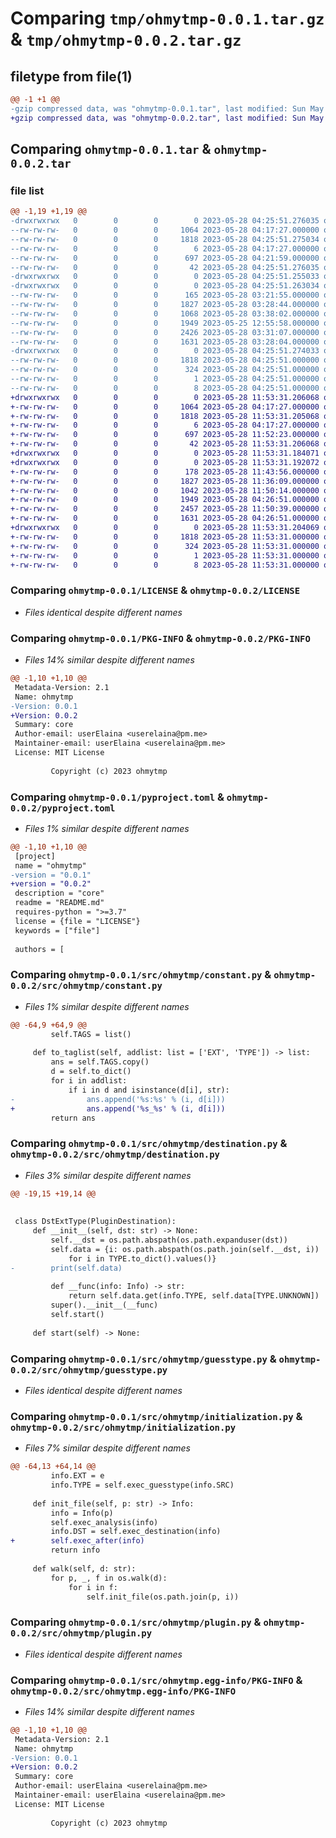 # Comparing `tmp/ohmytmp-0.0.1.tar.gz` & `tmp/ohmytmp-0.0.2.tar.gz`

## filetype from file(1)

```diff
@@ -1 +1 @@
-gzip compressed data, was "ohmytmp-0.0.1.tar", last modified: Sun May 28 04:25:51 2023, max compression
+gzip compressed data, was "ohmytmp-0.0.2.tar", last modified: Sun May 28 11:53:31 2023, max compression
```

## Comparing `ohmytmp-0.0.1.tar` & `ohmytmp-0.0.2.tar`

### file list

```diff
@@ -1,19 +1,19 @@
-drwxrwxrwx   0        0        0        0 2023-05-28 04:25:51.276035 ohmytmp-0.0.1/
--rw-rw-rw-   0        0        0     1064 2023-05-28 04:17:27.000000 ohmytmp-0.0.1/LICENSE
--rw-rw-rw-   0        0        0     1818 2023-05-28 04:25:51.275034 ohmytmp-0.0.1/PKG-INFO
--rw-rw-rw-   0        0        0        6 2023-05-28 04:17:27.000000 ohmytmp-0.0.1/README.md
--rw-rw-rw-   0        0        0      697 2023-05-28 04:21:59.000000 ohmytmp-0.0.1/pyproject.toml
--rw-rw-rw-   0        0        0       42 2023-05-28 04:25:51.276035 ohmytmp-0.0.1/setup.cfg
-drwxrwxrwx   0        0        0        0 2023-05-28 04:25:51.255033 ohmytmp-0.0.1/src/
-drwxrwxrwx   0        0        0        0 2023-05-28 04:25:51.263034 ohmytmp-0.0.1/src/ohmytmp/
--rw-rw-rw-   0        0        0      165 2023-05-28 03:21:55.000000 ohmytmp-0.0.1/src/ohmytmp/__init__.py
--rw-rw-rw-   0        0        0     1827 2023-05-28 03:28:44.000000 ohmytmp-0.0.1/src/ohmytmp/constant.py
--rw-rw-rw-   0        0        0     1068 2023-05-28 03:38:02.000000 ohmytmp-0.0.1/src/ohmytmp/destination.py
--rw-rw-rw-   0        0        0     1949 2023-05-25 12:55:58.000000 ohmytmp-0.0.1/src/ohmytmp/guesstype.py
--rw-rw-rw-   0        0        0     2426 2023-05-28 03:31:07.000000 ohmytmp-0.0.1/src/ohmytmp/initialization.py
--rw-rw-rw-   0        0        0     1631 2023-05-28 03:28:04.000000 ohmytmp-0.0.1/src/ohmytmp/plugin.py
-drwxrwxrwx   0        0        0        0 2023-05-28 04:25:51.274033 ohmytmp-0.0.1/src/ohmytmp.egg-info/
--rw-rw-rw-   0        0        0     1818 2023-05-28 04:25:51.000000 ohmytmp-0.0.1/src/ohmytmp.egg-info/PKG-INFO
--rw-rw-rw-   0        0        0      324 2023-05-28 04:25:51.000000 ohmytmp-0.0.1/src/ohmytmp.egg-info/SOURCES.txt
--rw-rw-rw-   0        0        0        1 2023-05-28 04:25:51.000000 ohmytmp-0.0.1/src/ohmytmp.egg-info/dependency_links.txt
--rw-rw-rw-   0        0        0        8 2023-05-28 04:25:51.000000 ohmytmp-0.0.1/src/ohmytmp.egg-info/top_level.txt
+drwxrwxrwx   0        0        0        0 2023-05-28 11:53:31.206068 ohmytmp-0.0.2/
+-rw-rw-rw-   0        0        0     1064 2023-05-28 04:17:27.000000 ohmytmp-0.0.2/LICENSE
+-rw-rw-rw-   0        0        0     1818 2023-05-28 11:53:31.205068 ohmytmp-0.0.2/PKG-INFO
+-rw-rw-rw-   0        0        0        6 2023-05-28 04:17:27.000000 ohmytmp-0.0.2/README.md
+-rw-rw-rw-   0        0        0      697 2023-05-28 11:52:23.000000 ohmytmp-0.0.2/pyproject.toml
+-rw-rw-rw-   0        0        0       42 2023-05-28 11:53:31.206068 ohmytmp-0.0.2/setup.cfg
+drwxrwxrwx   0        0        0        0 2023-05-28 11:53:31.184071 ohmytmp-0.0.2/src/
+drwxrwxrwx   0        0        0        0 2023-05-28 11:53:31.192072 ohmytmp-0.0.2/src/ohmytmp/
+-rw-rw-rw-   0        0        0      178 2023-05-28 11:43:56.000000 ohmytmp-0.0.2/src/ohmytmp/__init__.py
+-rw-rw-rw-   0        0        0     1827 2023-05-28 11:36:09.000000 ohmytmp-0.0.2/src/ohmytmp/constant.py
+-rw-rw-rw-   0        0        0     1042 2023-05-28 11:50:14.000000 ohmytmp-0.0.2/src/ohmytmp/destination.py
+-rw-rw-rw-   0        0        0     1949 2023-05-28 04:26:51.000000 ohmytmp-0.0.2/src/ohmytmp/guesstype.py
+-rw-rw-rw-   0        0        0     2457 2023-05-28 11:50:39.000000 ohmytmp-0.0.2/src/ohmytmp/initialization.py
+-rw-rw-rw-   0        0        0     1631 2023-05-28 04:26:51.000000 ohmytmp-0.0.2/src/ohmytmp/plugin.py
+drwxrwxrwx   0        0        0        0 2023-05-28 11:53:31.204069 ohmytmp-0.0.2/src/ohmytmp.egg-info/
+-rw-rw-rw-   0        0        0     1818 2023-05-28 11:53:31.000000 ohmytmp-0.0.2/src/ohmytmp.egg-info/PKG-INFO
+-rw-rw-rw-   0        0        0      324 2023-05-28 11:53:31.000000 ohmytmp-0.0.2/src/ohmytmp.egg-info/SOURCES.txt
+-rw-rw-rw-   0        0        0        1 2023-05-28 11:53:31.000000 ohmytmp-0.0.2/src/ohmytmp.egg-info/dependency_links.txt
+-rw-rw-rw-   0        0        0        8 2023-05-28 11:53:31.000000 ohmytmp-0.0.2/src/ohmytmp.egg-info/top_level.txt
```

### Comparing `ohmytmp-0.0.1/LICENSE` & `ohmytmp-0.0.2/LICENSE`

 * *Files identical despite different names*

### Comparing `ohmytmp-0.0.1/PKG-INFO` & `ohmytmp-0.0.2/PKG-INFO`

 * *Files 14% similar despite different names*

```diff
@@ -1,10 +1,10 @@
 Metadata-Version: 2.1
 Name: ohmytmp
-Version: 0.0.1
+Version: 0.0.2
 Summary: core
 Author-email: userElaina <userelaina@pm.me>
 Maintainer-email: userElaina <userelaina@pm.me>
 License: MIT License
         
         Copyright (c) 2023 ohmytmp
```

### Comparing `ohmytmp-0.0.1/pyproject.toml` & `ohmytmp-0.0.2/pyproject.toml`

 * *Files 1% similar despite different names*

```diff
@@ -1,10 +1,10 @@
 [project]
 name = "ohmytmp"
-version = "0.0.1"
+version = "0.0.2"
 description = "core"
 readme = "README.md"
 requires-python = ">=3.7"
 license = {file = "LICENSE"}
 keywords = ["file"]
 
 authors = [
```

### Comparing `ohmytmp-0.0.1/src/ohmytmp/constant.py` & `ohmytmp-0.0.2/src/ohmytmp/constant.py`

 * *Files 1% similar despite different names*

```diff
@@ -64,9 +64,9 @@
         self.TAGS = list()
 
     def to_taglist(self, addlist: list = ['EXT', 'TYPE']) -> list:
         ans = self.TAGS.copy()
         d = self.to_dict()
         for i in addlist:
             if i in d and isinstance(d[i], str):
-                ans.append('%s:%s' % (i, d[i]))
+                ans.append('%s_%s' % (i, d[i]))
         return ans
```

### Comparing `ohmytmp-0.0.1/src/ohmytmp/destination.py` & `ohmytmp-0.0.2/src/ohmytmp/destination.py`

 * *Files 3% similar despite different names*

```diff
@@ -19,15 +19,14 @@
 
 
 class DstExtType(PluginDestination):
     def __init__(self, dst: str) -> None:
         self.__dst = os.path.abspath(os.path.expanduser(dst))
         self.data = {i: os.path.abspath(os.path.join(self.__dst, i))
             for i in TYPE.to_dict().values()}
-        print(self.data)
 
         def __func(info: Info) -> str:
             return self.data.get(info.TYPE, self.data[TYPE.UNKNOWN])
         super().__init__(__func)
         self.start()
 
     def start(self) -> None:
```

### Comparing `ohmytmp-0.0.1/src/ohmytmp/guesstype.py` & `ohmytmp-0.0.2/src/ohmytmp/guesstype.py`

 * *Files identical despite different names*

### Comparing `ohmytmp-0.0.1/src/ohmytmp/initialization.py` & `ohmytmp-0.0.2/src/ohmytmp/initialization.py`

 * *Files 7% similar despite different names*

```diff
@@ -64,13 +64,14 @@
         info.EXT = e
         info.TYPE = self.exec_guesstype(info.SRC)
 
     def init_file(self, p: str) -> Info:
         info = Info(p)
         self.exec_analysis(info)
         info.DST = self.exec_destination(info)
+        self.exec_after(info)
         return info
 
     def walk(self, d: str):
         for p, _, f in os.walk(d):
             for i in f:
                 self.init_file(os.path.join(p, i))
```

### Comparing `ohmytmp-0.0.1/src/ohmytmp/plugin.py` & `ohmytmp-0.0.2/src/ohmytmp/plugin.py`

 * *Files identical despite different names*

### Comparing `ohmytmp-0.0.1/src/ohmytmp.egg-info/PKG-INFO` & `ohmytmp-0.0.2/src/ohmytmp.egg-info/PKG-INFO`

 * *Files 14% similar despite different names*

```diff
@@ -1,10 +1,10 @@
 Metadata-Version: 2.1
 Name: ohmytmp
-Version: 0.0.1
+Version: 0.0.2
 Summary: core
 Author-email: userElaina <userelaina@pm.me>
 Maintainer-email: userElaina <userelaina@pm.me>
 License: MIT License
         
         Copyright (c) 2023 ohmytmp
```

